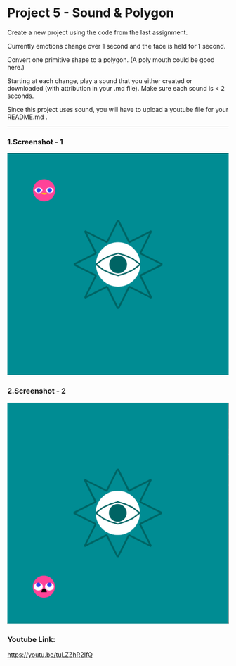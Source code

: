 # Project 5 - Sound & Polygon
Create a new project using the code from the last assignment.

Currently emotions change over 1 second and the face is held for 1 second.

Convert one primitive shape to a polygon. (A poly mouth could be good here.)

Starting at each change, play a sound that you either created or downloaded (with attribution in your .md file). Make sure each sound is < 2 seconds.

Since this project uses sound, you will have to upload a youtube file for your README.md .
___________
### 1.Screenshot - 1
![load img1](Assigment_5/imgs/img1.png)

### 2.Screenshot - 2
![load img2](Assigment_5/imgs/img3.png)

### Youtube Link:
https://youtu.be/tuLZZhR2IfQ
